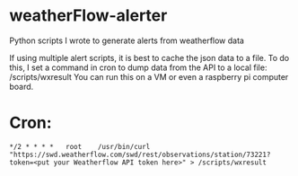 # weatherFlow-alerter
Python scripts I wrote to generate alerts from weatherflow data

If using multiple alert scripts, it is best to cache the json data to a file.  To do this, I set a command in cron to dump data from the API to a local file: /scripts/wxresult  You can run this on a VM or even a raspberry pi computer board.

# Cron:
```
*/2 * * * *   root    /usr/bin/curl "https://swd.weatherflow.com/swd/rest/observations/station/73221?token=<put your Weatherflow API token here>" > /scripts/wxresult
```
